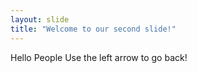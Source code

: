 ```yaml
---
layout: slide
title: "Welcome to our second slide!"
---
```

Hello People
Use the left arrow to go back!
